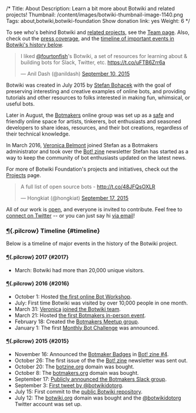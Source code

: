 /*
Title: About
Description: Learn a bit more about Botwiki and related projects!
Thumbnail: /content/images/botwiki-thumbnail-image-1140.png
Tags: about,botwiki,botwiki-foundation
Show donation link: yes
Weight: 6
*/

<div class="note">
  <p>
    To see who's behind Botwiki and <a href="/projects/">related projects</a>, see the <a href="/about/team/">Team page</a>. Also, check out the <a href="/about/press/">press coverage</a>, and the <a href="#timeline">timeline of important events in Botwiki's history below</a>.
  </p>
</div>


<blockquote class="twitter-tweet" data-cards="hidden" lang="en"><p lang="en" dir="ltr">I liked <a href="https://twitter.com/fourtonfish">@fourtonfish</a>&#39;s Botwiki, a set of resources for learning about &amp; building bots for Slack, Twitter, etc. <a href="https://t.co/uFTB6Zrr6a">https://t.co/uFTB6Zrr6a</a></p>&mdash; Anil Dash (@anildash) <a href="https://twitter.com/anildash/status/642120992932933632">September 10, 2015</a></blockquote>


Botwiki was created in July 2015 by [Stefan Bohacek](/about/team#stefan) with the goal of preserving interesting and creative examples of online bots, and providing tutorials and other resources to folks interested in making fun, whimsical, or useful bots. 

Later in August, the [Botmakers](https://botmakers.org/) online group was set up as a [safe](https://github.com/botwiki/botmakers.org/blob/master/Code%20of%20Conduct.md) and friendly online space for artists, tinkerers, bot enthusiasts and seasoned developers to share ideas, resources, and their bot creations, regardless of their technical knowledge.

In March 2016, [Veronica Belmont](/about/team#veronica) joined Stefan as a Botmakers administrator and took over the [Bot! zine](https://botzine.org/) newsletter Stefan has started as a way to keep the community of bot enthusiasts updated on the latest news.

For more of Botwiki Foundation's projects and initiatives, check out the [Projects](/projects) page.

<blockquote class="twitter-tweet" data-cards="hidden" lang="en"><p lang="en" dir="ltr">A full list of open source bots - <a href="http://t.co/48JFQsOXLR">http://t.co/48JFQsOXLR</a></p>&mdash; Hongkiat (@hongkiat) <a href="https://twitter.com/hongkiat/status/644447055847530496">September 17, 2015</a></blockquote>


All of our work is [open](https://github.com/botwiki/), and everyone is invited to contribute. Feel free to [connect on Twitter](https://twitter.com/botwikidotorg) -- or you can just say hi [via email](mailto:stefan@botwiki.org?cc=v@veronicabelmont.com)!



### [¶](#timeline){.pilcrow} Timeline {#timeline}

Below is a timeline of major events in the history of the Botwiki project.

#### [¶](#2017){.pilcrow} 2017 {#2017}

- March: Botwiki had more than 20,000 unique visitors.

#### [¶](#2016){.pilcrow} 2016 {#2016}

- October 1: Hosted [the first online Bot Workshop](https://botwiki.org/bot-workshops/botmaking-from-the-ground-up/).
- July: First time Botwiki was visited by over 10,000 people in one month.
- March 31: [Veronica](/about/team/#veronica) [joined the Botwiki team](https://github.com/botwiki/botwiki.org/commit/ba19c71042bdb8c7b36fc6a8c214f6d874dab543).
- March 21: Hosted [the first Botmakers in-person event](http://www.meetup.com/botmakers/events/228956424/).
- February 18: Created the [Botmakers Meetup group](http://www.meetup.com/botmakers/).
- January 1: The first [Monthly Bot Challenge](https://botwiki.org/monthly-bot-challenge/) was announced.

#### [¶](#2015){.pilcrow} 2015 {#2015}


- November 16: Announced the [Botmaker Badges](/botmaker-badges) in [Bot! zine #4](http://tinyletter.com/botzine/letters/the-bot-zine-issue-4).
- October 26: The first issue of the the [Bot! zine](http://tinyletter.com/botzine/letters/the-bot-zine-issue-1) newsletter was sent out.
- October 20: The [botzine.org](https://botzine.org) domain was bought.
- October 8: The [botmakers.org](https://botmakers.org) domain was bought.
- September 17: [Publicly announced the Botmakers Slack group](https://twitter.com/botwikidotorg/status/644517400738709504).
- September 3: [First tweet by @botwikidotorg](https://twitter.com/botwikidotorg/status/639459648580489216).
- July 15: First commit to the [public Botwiki repository](https://github.com/botwiki/botwiki.org/commit/590928d96bc33175a4417880375ee4e9032e79ef).
- July 12: The [botwiki.org](https://botwiki.org) domain was bought and the [@botwikidotorg](https://twitter.com/botwikidotorg) Twitter account was set up.


<!-- TODO: Find new video.
<div class="video-wrapper"><iframe width="420" height="315" src="https://www.youtube.com/embed/8XhQRFO4M7A" frameborder="0" allowfullscreen></iframe></div>
-->

<script async src="//platform.twitter.com/widgets.js" charset="utf-8"></script>
